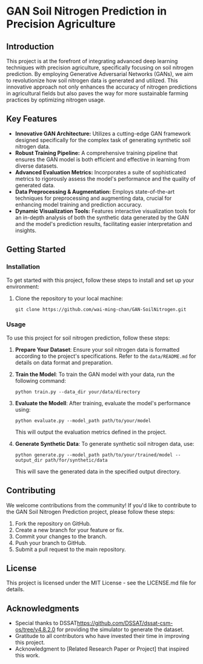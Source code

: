 # GAN Soil Nitrogen Prediction in Precision Agriculture

## Introduction
This project is at the forefront of integrating advanced deep learning techniques with precision agriculture, specifically focusing on soil nitrogen prediction. By employing Generative Adversarial Networks (GANs), we aim to revolutionize how soil nitrogen data is generated and utilized. This innovative approach not only enhances the accuracy of nitrogen predictions in agricultural fields but also paves the way for more sustainable farming practices by optimizing nitrogen usage.

## Key Features
- **Innovative GAN Architecture:** Utilizes a cutting-edge GAN framework designed specifically for the complex task of generating synthetic soil nitrogen data.
- **Robust Training Pipeline:** A comprehensive training pipeline that ensures the GAN model is both efficient and effective in learning from diverse datasets.
- **Advanced Evaluation Metrics:** Incorporates a suite of sophisticated metrics to rigorously assess the model's performance and the quality of generated data.
- **Data Preprocessing & Augmentation:** Employs state-of-the-art techniques for preprocessing and augmenting data, crucial for enhancing model training and prediction accuracy.
- **Dynamic Visualization Tools:** Features interactive visualization tools for an in-depth analysis of both the synthetic data generated by the GAN and the model's prediction results, facilitating easier interpretation and insights.

## Getting Started

### Installation
To get started with this project, follow these steps to install and set up your environment:

1. Clone the repository to your local machine:
   ```shell
   git clone https://github.com/wai-ming-chan/GAN-SoilNitrogen.git
    ```

### Usage
To use this project for soil nitrogen prediction, follow these steps:

1. **Prepare Your Dataset**: Ensure your soil nitrogen data is formatted according to the project's specifications. Refer to the `data/README.md` for details on data format and preparation.

2. **Train the Model**: To train the GAN model with your data, run the following command:
   ```shell
   python train.py --data_dir your/data/directory
    ```
3. **Evaluate the Modell**: After training, evaluate the model's performance using:
    ```shell
    python evaluate.py --model_path path/to/your/model
    ```
    This will output the evaluation metrics defined in the project.
4. **Generate Synthetic Data**: To generate synthetic soil nitrogen data, use:
    ```shell
    python generate.py --model_path path/to/your/trained/model --output_dir path/for/synthetic/data
    ```
    This will save the generated data in the specified output directory.

## Contributing
We welcome contributions from the community! If you'd like to contribute to the GAN Soil Nitrogen Prediction project, please follow these steps:

1. Fork the repository on GitHub.
2. Create a new branch for your feature or fix.
3. Commit your changes to the branch.
4. Push your branch to GitHub.
5. Submit a pull request to the main repository.

## License
This project is licensed under the MIT License - see the LICENSE.md file for details.

## Acknowledgments
- Special thanks to DSSAT<https://github.com/DSSAT/dssat-csm-os/tree/v4.8.2.0> for providing the simulator to generate the dataset.
- Gratitude to all contributors who have invested their time in improving this project.
- Acknowledgment to [Related Research Paper or Project] that inspired this work.
